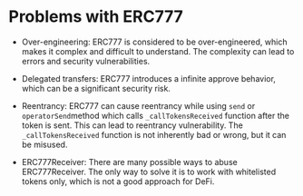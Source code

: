 # Problems with ERC777

- Over-engineering: ERC777 is considered to be over-engineered, which makes it complex and difficult to understand. The complexity can lead to errors and security vulnerabilities.

- Delegated transfers: ERC777 introduces a infinite approve behavior, which can be a significant security risk.

- Reentrancy: ERC777 can cause reentrancy while using `send` or `operatorSend`method which calls `_callTokensReceived` function after the token is sent. This can lead to reentrancy vulnerability. The `_callTokensReceived` function is not inherently bad or wrong, but it can be misused. 

- ERC777Receiver: There are many possible ways to abuse ERC777Receiver. The only way to solve it is to work with whitelisted tokens only, which is not a good approach for DeFi.



